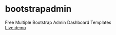 # bootstrapadmin
Free Multiple Bootstrap  Admin Dashboard Templates<br>
[Live demo](https://therichpost.com/free-multiple-bootstrap-admin-dashboard-templates/)
